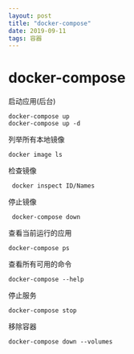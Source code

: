 ```yaml
---
layout: post
title: "docker-compose"
date: 2019-09-11
tags: 容器  
---
```

# docker-compose

启动应用(后台)
```
docker-compose up
docker-compose up -d
```

列举所有本地镜像
```
docker image ls
```

检查镜像
```
 docker inspect ID/Names
 ```

停止镜像
```
 docker-compose down
```

查看当前运行的应用
```
docker-compose ps
```

查看所有可用的命令
```
docker-compose --help
```

停止服务
```
docker-compose stop
```

移除容器
```
docker-compose down --volumes
```
